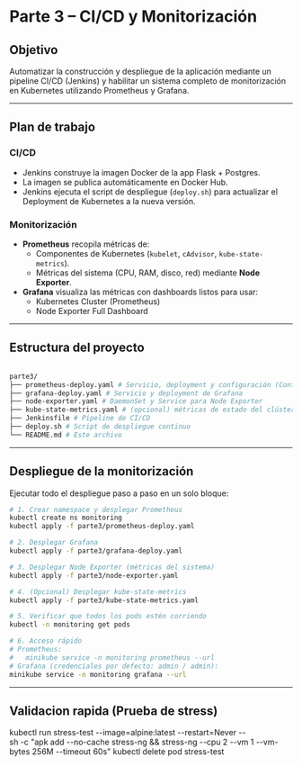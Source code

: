 # Parte 3 – CI/CD y Monitorización

## Objetivo
Automatizar la construcción y despliegue de la aplicación mediante un pipeline CI/CD (Jenkins) y habilitar un sistema completo de monitorización en Kubernetes utilizando Prometheus y Grafana.

---

## Plan de trabajo

### CI/CD
- Jenkins construye la imagen Docker de la app Flask + Postgres.  
- La imagen se publica automáticamente en Docker Hub.  
- Jenkins ejecuta el script de despliegue (`deploy.sh`) para actualizar el Deployment de Kubernetes a la nueva versión.

### Monitorización
- **Prometheus** recopila métricas de:
  - Componentes de Kubernetes (`kubelet`, `cAdvisor`, `kube-state-metrics`).
  - Métricas del sistema (CPU, RAM, disco, red) mediante **Node Exporter**.
- **Grafana** visualiza las métricas con dashboards listos para usar:
  - Kubernetes Cluster (Prometheus)
  - Node Exporter Full Dashboard

---

## Estructura del proyecto

```bash

parte3/
├── prometheus-deploy.yaml # Servicio, deployment y configuración (ConfigMap)
├── grafana-deploy.yaml # Servicio y deployment de Grafana
├── node-exporter.yaml # DaemonSet y Service para Node Exporter
├── kube-state-metrics.yaml # (opcional) métricas de estado del clúster
├── Jenkinsfile # Pipeline de CI/CD
├── deploy.sh # Script de despliegue continuo
└── README.md # Este archivo

```



---


## Despliegue de la monitorización

Ejecutar todo el despliegue paso a paso en un solo bloque:

```bash
# 1. Crear namespace y desplegar Prometheus
kubectl create ns monitoring
kubectl apply -f parte3/prometheus-deploy.yaml

# 2. Desplegar Grafana
kubectl apply -f parte3/grafana-deploy.yaml

# 3. Desplegar Node Exporter (métricas del sistema)
kubectl apply -f parte3/node-exporter.yaml

# 4. (Opcional) Desplegar kube-state-metrics
kubectl apply -f parte3/kube-state-metrics.yaml

# 5. Verificar que todos los pods estén corriendo
kubectl -n monitoring get pods

# 6. Acceso rápido
# Prometheus:
#   minikube service -n monitoring prometheus --url
# Grafana (credenciales por defecto: admin / admin):
minikube service -n monitoring grafana --url

```

---

## Validacion rapida (Prueba de stress)


kubectl run stress-test --image=alpine:latest --restart=Never -- \
  sh -c "apk add --no-cache stress-ng && stress-ng --cpu 2 --vm 1 --vm-bytes 256M --timeout 60s"
kubectl delete pod stress-test

